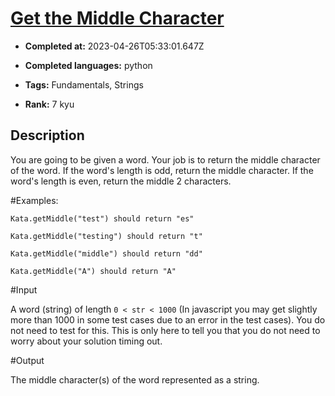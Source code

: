 # [Get the Middle Character](https://www.codewars.com/kata/56747fd5cb988479af000028)

- **Completed at:** 2023-04-26T05:33:01.647Z

- **Completed languages:** python

- **Tags:** Fundamentals, Strings

- **Rank:** 7 kyu

## Description

You are going to be given a word. Your job is to return the middle character of the word. If the word's length is odd, return the middle character. If the word's length is even, return the middle 2 characters.

#Examples:

```
Kata.getMiddle("test") should return "es"

Kata.getMiddle("testing") should return "t"

Kata.getMiddle("middle") should return "dd"

Kata.getMiddle("A") should return "A"

```




#Input


A word (string) of length `0 < str < 1000` (In javascript you may get slightly more than 1000 in some test cases due to an error in the test cases). You do not need to test for this. This is only here to tell you that you do not need to worry about your solution timing out.



#Output


The middle character(s) of the word represented as a string.
